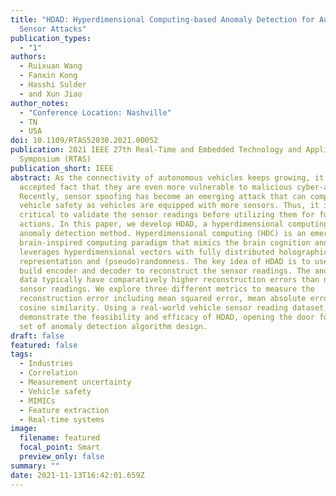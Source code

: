 ```yaml
---
title: "HDAD: Hyperdimensional Computing-based Anomaly Detection for Automotive
  Sensor Attacks"
publication_types:
  - "1"
authors:
  - Ruixuan Wang
  - Fanxin Kong
  - Hasshi Sulder
  - and Xun Jiao
author_notes:
  - "Conference Location: Nashville"
  - TN
  - USA
doi: 10.1109/RTAS52030.2021.00052
publication: 2021 IEEE 27th Real-Time and Embedded Technology and Applications
  Symposium (RTAS)
publication_short: IEEE
abstract: As the connectivity of autonomous vehicles keeps growing, it is an
  accepted fact that they are even more vulnerable to malicious cyber-attacks.
  Recently, sensor spoofing has become an emerging attack that can compromise
  vehicle safety as vehicles are equipped with more sensors. Thus, it is
  critical to validate the sensor readings before utilizing them for future
  actions. In this paper, we develop HDAD, a hyperdimensional computing-based
  anomaly detection method. Hyperdimensional computing (HDC) is an emerging
  brain-inspired computing paradigm that mimics the brain cognition and
  leverages hyperdimensional vectors with fully distributed holographic
  representation and (pseudo)randomness. The key idea of HDAD is to use HDC to
  build encoder and decoder to reconstruct the sensor readings. The anomalous
  data typically have comparatively higher reconstruction errors than normal
  sensor readings. We explore three different metrics to measure the
  reconstruction error including mean squared error, mean absolute error, and
  cosine similarity. Using a real-world vehicle sensor reading dataset, we
  demonstrate the feasibility and efficacy of HDAD, opening the door for a new
  set of anomaly detection algorithm design.
draft: false
featured: false
tags:
  - Industries
  - Correlation
  - Measurement uncertainty
  - Vehicle safety
  - MIMICs
  - Feature extraction
  - Real-time systems
image:
  filename: featured
  focal_point: Smart
  preview_only: false
summary: ""
date: 2021-11-13T16:42:01.659Z
---
```

